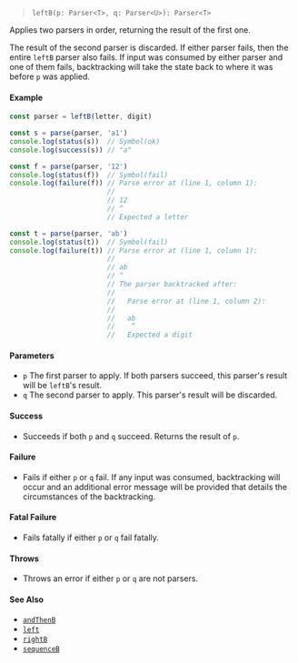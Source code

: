 <!--
 Copyright (c) 2020 Thomas J. Otterson
 
 This software is released under the MIT License.
 https://opensource.org/licenses/MIT
-->

> `leftB(p: Parser<T>, q: Parser<U>): Parser<T>`

Applies two parsers in order, returning the result of the first one.

The result of the second parser is discarded. If either parser fails, then the entire `leftB` parser also fails. If input was consumed by either parser and one of them fails, backtracking will take the state back to where it was before `p` was applied.

#### Example

```javascript
const parser = leftB(letter, digit)

const s = parse(parser, 'a1')
console.log(status(s))  // Symbol(ok)
console.log(success(s)) // "a"

const f = parse(parser, '12')
console.log(status(f))  // Symbol(fail)
console.log(failure(f)) // Parse error at (line 1, column 1):
                        //
                        // 12
                        // ^
                        // Expected a letter

const t = parse(parser, 'ab')
console.log(status(t))  // Symbol(fail)
console.log(failure(t)) // Parse error at (line 1, column 1):
                        //
                        // ab
                        // ^
                        // The parser backtracked after:
                        //
                        //   Parse error at (line 1, column 2):
                        //
                        //   ab
                        //    ^
                        //   Expected a digit
```

#### Parameters

* `p` The first parser to apply. If both parsers succeed, this parser's result will be `leftB`'s result.
* `q` The second parser to apply. This parser's result will be discarded.

#### Success

* Succeeds if both `p` and `q` succeed. Returns the result of `p`.

#### Failure

* Fails if either `p` or `q` fail. If any input was consumed, backtracking will occur and an additional error message will be provided that details the circumstances of the backtracking.

#### Fatal Failure

* Fails fatally if either `p` or `q` fail fatally.

#### Throws

* Throws an error if either `p` or `q` are not parsers.

#### See Also

* [`andThenB`](andthenb.md)
* [`left`](left.md)
* [`rightB`](rightb.md)
* [`sequenceB`](sequenceb.md)